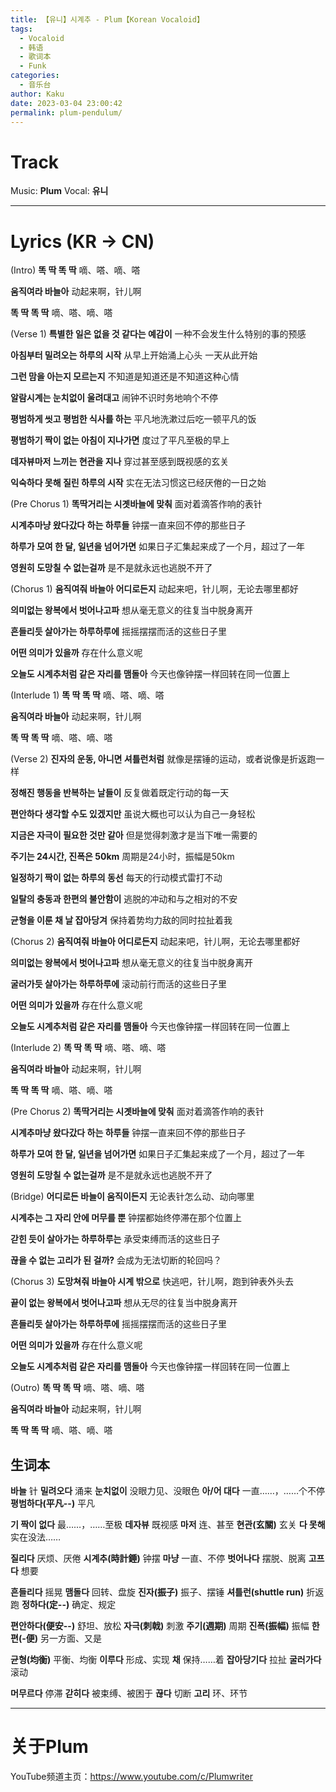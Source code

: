 ```yaml
---
title: 【유니】시계추 - Plum【Korean Vocaloid】
tags:
  - Vocaloid
  - 韩语
  - 歌词本
  - Funk
categories:
  - 音乐台
author: Kaku
date: 2023-03-04 23:00:42
permalink: plum-pendulum/
---
```


# Track

<lite-youtube videoid="pWOqHNbl62c"></lite-youtube>

Music: **Plum**
Vocal: **유니**

<!--more-->

---

# Lyrics (KR → CN)

(Intro)
**똑 딱 똑 딱**
嘀、嗒、嘀、嗒

**움직여라 바늘아**
动起来啊，针儿啊

**똑 딱 똑 딱**
嘀、嗒、嘀、嗒

(Verse 1)
**특별한 일은 없을 것 같다는 예감이**
一种不会发生什么特别的事的预感

**아침부터 밀려오는 하루의 시작**
从早上开始涌上心头 一天从此开始

**그런 맘을 아는지 모르는지**
不知道是知道还是不知道这种心情

**알람시계는 눈치없이 울려대고**
闹钟不识时务地响个不停

**평범하게 씻고 평범한 식사를 하는**
平凡地洗漱过后吃一顿平凡的饭

**평범하기 짝이 없는 아침이 지나가면**
度过了平凡至极的早上

**데자뷰마저 느끼는 현관을 지나**
穿过甚至感到既视感的玄关

**익숙하다 못해 질린 하루의 시작**
实在无法习惯这已经厌倦的一日之始

(Pre Chorus 1)
**똑딱거리는 시곗바늘에 맞춰**
面对着滴答作响的表针

**시계추마냥 왔다갔다 하는 하루들**
钟摆一直来回不停的那些日子

**하루가 모여 한 달, 일년을 넘어가면**
如果日子汇集起来成了一个月，超过了一年

**영원히 도망칠 수 없는걸까**
是不是就永远也逃脱不开了

(Chorus 1)
**움직여줘 바늘아 어디로든지**
动起来吧，针儿啊，无论去哪里都好

**의미없는 왕복에서 벗어나고파**
想从毫无意义的往复当中脱身离开

**흔들리듯 살아가는 하루하루에**
摇摇摆摆而活的这些日子里

**어떤 의미가 있을까**
存在什么意义呢

**오늘도 시계추처럼 같은 자리를 맴돌아**
今天也像钟摆一样回转在同一位置上

(Interlude 1)
**똑 딱 똑 딱**
嘀、嗒、嘀、嗒

**움직여라 바늘아**
动起来啊，针儿啊

**똑 딱 똑 딱**
嘀、嗒、嘀、嗒

(Verse 2)
**진자의 운동, 아니면 셔틀런처럼**
就像是摆锤的运动，或者说像是折返跑一样

**정해진 행동을 반복하는 날들이**
反复做着既定行动的每一天

**편안하다 생각할 수도 있겠지만**
虽说大概也可以认为自己一身轻松

**지금은 자극이 필요한 것만 같아**
但是觉得刺激才是当下唯一需要的

**주기는 24시간, 진폭은 50km**
周期是24小时，振幅是50km

**일정하기 짝이 없는 하루의 동선**
每天的行动模式雷打不动

**일탈의 충동과 한편의 불안함이**
逃脱的冲动和与之相对的不安

**균형을 이룬 채 날 잡아당겨**
保持着势均力敌的同时拉扯着我

(Chorus 2)
**움직여줘 바늘아 어디로든지**
动起来吧，针儿啊，无论去哪里都好

**의미없는 왕복에서 벗어나고파**
想从毫无意义的往复当中脱身离开

**굴러가듯 살아가는 하루하루에**
滚动前行而活的这些日子里

**어떤 의미가 있을까**
存在什么意义呢

**오늘도 시계추처럼 같은 자리를 맴돌아**
今天也像钟摆一样回转在同一位置上

(Interlude 2)
**똑 딱 똑 딱**
嘀、嗒、嘀、嗒

**움직여라 바늘아**
动起来啊，针儿啊

**똑 딱 똑 딱**
嘀、嗒、嘀、嗒

(Pre Chorus 2)
**똑딱거리는 시곗바늘에 맞춰**
面对着滴答作响的表针

**시계추마냥 왔다갔다 하는 하루들**
钟摆一直来回不停的那些日子

**하루가 모여 한 달, 일년을 넘어가면**
如果日子汇集起来成了一个月，超过了一年

**영원히 도망칠 수 없는걸까**
是不是就永远也逃脱不开了

(Bridge)
**어디로든 바늘이 움직이든지**
无论表针怎么动、动向哪里

**시계추는 그 자리 안에 머무를 뿐**
钟摆都始终停滞在那个位置上

**갇힌 듯이 살아가는 하루하루는**
承受束缚而活的这些日子

**끊을 수 없는 고리가 된 걸까?**
会成为无法切断的轮回吗？

(Chorus 3)
**도망쳐줘 바늘아 시계 밖으로**
快逃吧，针儿啊，跑到钟表外头去

**끝이 없는 왕복에서 벗어나고파**
想从无尽的往复当中脱身离开

**흔들리듯 살아가는 하루하루에**
摇摇摆摆而活的这些日子里

**어떤 의미가 있을까**
存在什么意义呢

**오늘도 시계추처럼 같은 자리를 맴돌아**
今天也像钟摆一样回转在同一位置上

(Outro)
**똑 딱 똑 딱**
嘀、嗒、嘀、嗒

**움직여라 바늘아**
动起来啊，针儿啊

**똑 딱 똑 딱**
嘀、嗒、嘀、嗒

## 生词本

**바늘** 针
**밀려오다** 涌来
**눈치없이** 没眼力见、没眼色
**아/어 대다** 一直……，……个不停
**평범하다(平凡--)** 平凡

**기 짝이 없다** 最……，……至极
**데자뷰** 既视感
**마저** 连、甚至
**현관(玄關)** 玄关
**다 못해** 实在没法……

**질리다** 厌烦、厌倦
**시계추(時計錘)** 钟摆
**마냥** 一直、不停
**벗어나다** 摆脱、脱离
**고프다** 想要

**흔들리다** 摇晃
**맴돌다** 回转、盘旋
**진자(振子)** 振子、摆锤
**셔틀런(shuttle run)** 折返跑
**정하다(定--)** 确定、规定

**편안하다(便安--)** 舒坦、放松
**자극(刺戟)** 刺激
**주기(週期)** 周期
**진폭(振幅)** 振幅
**한편(-便)** 另一方面、又是

**균형(均衡)** 平衡、均衡
**이루다** 形成、实现
**채** 保持……着
**잡아당기다** 拉扯
**굴러가다** 滚动

**머무르다** 停滞
**갇히다** 被束缚、被困于
**끊다** 切断
**고리** 环、环节

---

# 关于Plum

YouTube频道主页：https://www.youtube.com/c/Plumwriter